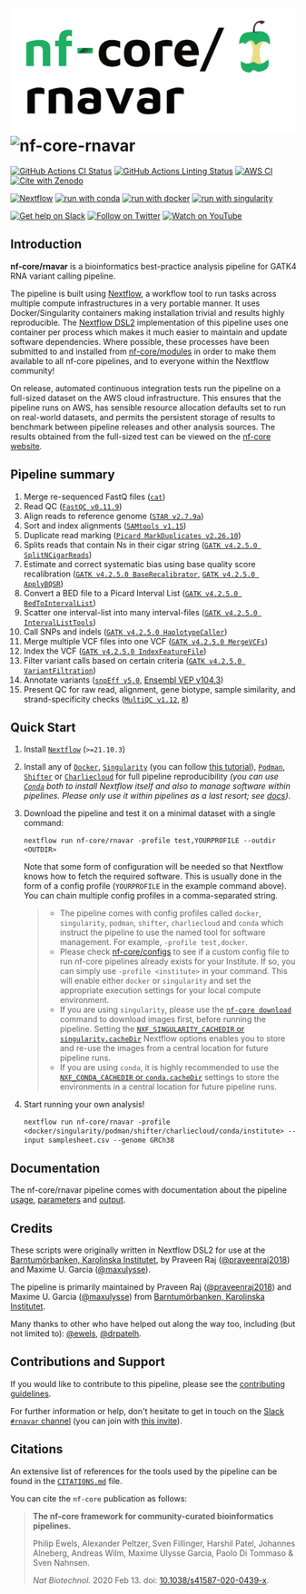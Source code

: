 # ![nf-core/rnavar](docs/images/nf-core-rnavar_logo_light.png#gh-light-mode-only) ![nf-core-rnavar](docs/images/nf-core/rnavar_logo_dark.png#gh-dark-mode-only)

[![GitHub Actions CI Status](https://github.com/nf-core/rnavar/workflows/nf-core%20CI/badge.svg)](https://github.com/nf-core/rnavar/actions?query=workflow%3A%22nf-core+CI%22)
[![GitHub Actions Linting Status](https://github.com/nf-core/rnavar/workflows/nf-core%20linting/badge.svg)](https://github.com/nf-core/rnavar/actions?query=workflow%3A%22nf-core+linting%22)
[![AWS CI](https://img.shields.io/badge/CI%20tests-full%20size-FF9900?labelColor=000000&logo=Amazon%20AWS)](https://nf-co.re/rnavar/results)
[![Cite with Zenodo](http://img.shields.io/badge/DOI-10.5281/zenodo.XXXXXXX-1073c8?labelColor=000000)](https://doi.org/10.5281/zenodo.XXXXXXX)

[![Nextflow](https://img.shields.io/badge/nextflow%20DSL2-%E2%89%A521.10.3-23aa62.svg?labelColor=000000)](https://www.nextflow.io/)
[![run with conda](http://img.shields.io/badge/run%20with-conda-3EB049?labelColor=000000&logo=anaconda)](https://docs.conda.io/en/latest/)
[![run with docker](https://img.shields.io/badge/run%20with-docker-0db7ed?labelColor=000000&logo=docker)](https://www.docker.com/)
[![run with singularity](https://img.shields.io/badge/run%20with-singularity-1d355c.svg?labelColor=000000)](https://sylabs.io/docs/)

[![Get help on Slack](http://img.shields.io/badge/slack-nf--core%20%23rnavar-4A154B?labelColor=000000&logo=slack)](https://nfcore.slack.com/channels/rnavar)
[![Follow on Twitter](http://img.shields.io/badge/twitter-%40nf__core-1DA1F2?labelColor=000000&logo=twitter)](https://twitter.com/nf_core)
[![Watch on YouTube](http://img.shields.io/badge/youtube-nf--core-FF0000?labelColor=000000&logo=youtube)](https://www.youtube.com/c/nf-core)

## Introduction

**nf-core/rnavar** is a bioinformatics best-practice analysis pipeline for GATK4 RNA variant calling pipeline.

The pipeline is built using [Nextflow](https://www.nextflow.io), a workflow tool to run tasks across multiple compute infrastructures in a very portable manner. It uses Docker/Singularity containers making installation trivial and results highly reproducible. The [Nextflow DSL2](https://www.nextflow.io/docs/latest/dsl2.html) implementation of this pipeline uses one container per process which makes it much easier to maintain and update software dependencies. Where possible, these processes have been submitted to and installed from [nf-core/modules](https://github.com/nf-core/modules) in order to make them available to all nf-core pipelines, and to everyone within the Nextflow community!

On release, automated continuous integration tests run the pipeline on a full-sized dataset on the AWS cloud infrastructure. This ensures that the pipeline runs on AWS, has sensible resource allocation defaults set to run on real-world datasets, and permits the persistent storage of results to benchmark between pipeline releases and other analysis sources. The results obtained from the full-sized test can be viewed on the [nf-core website](https://nf-co.re/rnavar/results).

## Pipeline summary

1. Merge re-sequenced FastQ files ([`cat`](http://www.linfo.org/cat.html))
2. Read QC ([`FastQC v0.11.9`](https://www.bioinformatics.babraham.ac.uk/projects/fastqc/))
3. Align reads to reference genome ([`STAR v2.7.9a`](https://github.com/alexdobin/STAR))
4. Sort and index alignments ([`SAMtools v1.15`](https://sourceforge.net/projects/samtools/files/samtools/))
5. Duplicate read marking ([`Picard MarkDuplicates v2.26.10`](https://broadinstitute.github.io/picard/))
6. Splits reads that contain Ns in their cigar string ([`GATK v4.2.5.0 SplitNCigarReads`](https://gatk.broadinstitute.org/hc/en-us/articles/4409917482651-SplitNCigarReads))
7. Estimate and correct systematic bias using base quality score recalibration ([`GATK v4.2.5.0 BaseRecalibrator`](https://gatk.broadinstitute.org/hc/en-us/articles/4409897206043-BaseRecalibrator), [`GATK v4.2.5.0 ApplyBQSR`](https://gatk.broadinstitute.org/hc/en-us/articles/4409897168667-ApplyBQSR))
8. Convert a BED file to a Picard Interval List ([`GATK v4.2.5.0 BedToIntervalList`](https://gatk.broadinstitute.org/hc/en-us/articles/4409924780827-BedToIntervalList-Picard-))
9. Scatter one interval-list into many interval-files ([`GATK v4.2.5.0 IntervalListTools`](https://gatk.broadinstitute.org/hc/en-us/articles/4409917392155-IntervalListTools-Picard-))
10. Call SNPs and indels ([`GATK v4.2.5.0 HaplotypeCaller`](https://gatk.broadinstitute.org/hc/en-us/articles/4409897180827-HaplotypeCaller))
11. Merge multiple VCF files into one VCF ([`GATK v4.2.5.0 MergeVCFs`](https://gatk.broadinstitute.org/hc/en-us/articles/4409924817691-MergeVcfs-Picard-))
12. Index the VCF ([`GATK v4.2.5.0 IndexFeatureFile`](https://gatk.broadinstitute.org/hc/en-us/articles/4409917499931-IndexFeatureFile))
13. Filter variant calls based on certain criteria ([`GATK v4.2.5.0 VariantFiltration`](https://gatk.broadinstitute.org/hc/en-us/articles/4409897204763-VariantFiltration))
14. Annotate variants ([`snpEff v5.0`](https://pcingola.github.io/SnpEff/se_introduction/), [Ensembl VEP v104.3](https://www.ensembl.org/info/docs/tools/vep/index.html))
15. Present QC for raw read, alignment, gene biotype, sample similarity, and strand-specificity checks ([`MultiQC v1.12`](http://multiqc.info/), [`R`](https://www.r-project.org/))

## Quick Start

1. Install [`Nextflow`](https://www.nextflow.io/docs/latest/getstarted.html#installation) (`>=21.10.3`)

2. Install any of [`Docker`](https://docs.docker.com/engine/installation/), [`Singularity`](https://www.sylabs.io/guides/3.0/user-guide/) (you can follow [this tutorial](https://singularity-tutorial.github.io/01-installation/)), [`Podman`](https://podman.io/), [`Shifter`](https://nersc.gitlab.io/development/shifter/how-to-use/) or [`Charliecloud`](https://hpc.github.io/charliecloud/) for full pipeline reproducibility _(you can use [`Conda`](https://conda.io/miniconda.html) both to install Nextflow itself and also to manage software within pipelines. Please only use it within pipelines as a last resort; see [docs](https://nf-co.re/usage/configuration#basic-configuration-profiles))_.

3. Download the pipeline and test it on a minimal dataset with a single command:

   ```console
   nextflow run nf-core/rnavar -profile test,YOURPROFILE --outdir <OUTDIR>
   ```

   Note that some form of configuration will be needed so that Nextflow knows how to fetch the required software. This is usually done in the form of a config profile (`YOURPROFILE` in the example command above). You can chain multiple config profiles in a comma-separated string.

   > - The pipeline comes with config profiles called `docker`, `singularity`, `podman`, `shifter`, `charliecloud` and `conda` which instruct the pipeline to use the named tool for software management. For example, `-profile test,docker`.
   > - Please check [nf-core/configs](https://github.com/nf-core/configs#documentation) to see if a custom config file to run nf-core pipelines already exists for your Institute. If so, you can simply use `-profile <institute>` in your command. This will enable either `docker` or `singularity` and set the appropriate execution settings for your local compute environment.
   > - If you are using `singularity`, please use the [`nf-core download`](https://nf-co.re/tools/#downloading-pipelines-for-offline-use) command to download images first, before running the pipeline. Setting the [`NXF_SINGULARITY_CACHEDIR` or `singularity.cacheDir`](https://www.nextflow.io/docs/latest/singularity.html?#singularity-docker-hub) Nextflow options enables you to store and re-use the images from a central location for future pipeline runs.
   > - If you are using `conda`, it is highly recommended to use the [`NXF_CONDA_CACHEDIR` or `conda.cacheDir`](https://www.nextflow.io/docs/latest/conda.html) settings to store the environments in a central location for future pipeline runs.

4. Start running your own analysis!

   ```console
   nextflow run nf-core/rnavar -profile <docker/singularity/podman/shifter/charliecloud/conda/institute> --input samplesheet.csv --genome GRCh38
   ```

## Documentation

The nf-core/rnavar pipeline comes with documentation about the pipeline [usage](https://nf-co.re/rnavar/usage), [parameters](https://nf-co.re/rnavar/parameters) and [output](https://nf-co.re/rnavar/output).

## Credits

These scripts were originally written in Nextflow DSL2 for use at the [Barntumörbanken, Karolinska Institutet](https://ki.se/forskning/barntumorbanken), by Praveen Raj ([@praveenraj2018](https://github.com/praveenraj2018)) and Maxime U. Garcia ([@maxulysse](https://github.com/maxulysse)).

The pipeline is primarily maintained by Praveen Raj ([@praveenraj2018](https://github.com/praveenraj2018)) and Maxime U. Garcia ([@maxulysse](https://github.com/maxulysse)) from [Barntumörbanken, Karolinska Institutet](https://ki.se/forskning/barntumorbanken).

Many thanks to other who have helped out along the way too, including (but not limited to):
[@ewels](https://github.com/ewels),
[@drpatelh](https://github.com/drpatelh).

## Contributions and Support

If you would like to contribute to this pipeline, please see the [contributing guidelines](.github/CONTRIBUTING.md).

For further information or help, don't hesitate to get in touch on the [Slack `#rnavar` channel](https://nfcore.slack.com/channels/rnavar) (you can join with [this invite](https://nf-co.re/join/slack)).

## Citations

An extensive list of references for the tools used by the pipeline can be found in the [`CITATIONS.md`](CITATIONS.md) file.

You can cite the `nf-core` publication as follows:

> **The nf-core framework for community-curated bioinformatics pipelines.**
>
> Philip Ewels, Alexander Peltzer, Sven Fillinger, Harshil Patel, Johannes Alneberg, Andreas Wilm, Maxime Ulysse Garcia, Paolo Di Tommaso & Sven Nahnsen.
>
> _Nat Biotechnol._ 2020 Feb 13. doi: [10.1038/s41587-020-0439-x](https://dx.doi.org/10.1038/s41587-020-0439-x).
